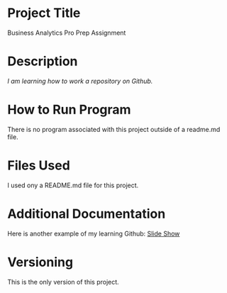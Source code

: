 # Project Title
Business Analytics Pro Prep Assignment
# Description
*I am learning how to work a repository on Github.*
# How to Run Program
There is no program associated with this project outside of a readme.md file.
# Files Used
I used ony a README.md file for this project.
# Additional Documentation
Here is another example of my learning Github:
[Slide Show](https://cadetmetzger.github.io/github-slideshow/#/)
# Versioning
This is the only version of this project.
